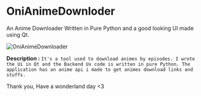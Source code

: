 # OniAnimeDownloder
An Anime Downloader Written in Pure Python and a good looking UI made using Qt.

![OniAnimeDownloader](https://cdn.discordapp.com/attachments/817191295050973235/901148423040954428/unknown.png)

**Description :**
```It's a tool used to download animes by episodes. I wrote the Ui in Qt and the Backend Ux code is written in pure Python. The application has an anime api i made to get animes download links and stuffs.```

Thank you, Have a wonderland day <3
